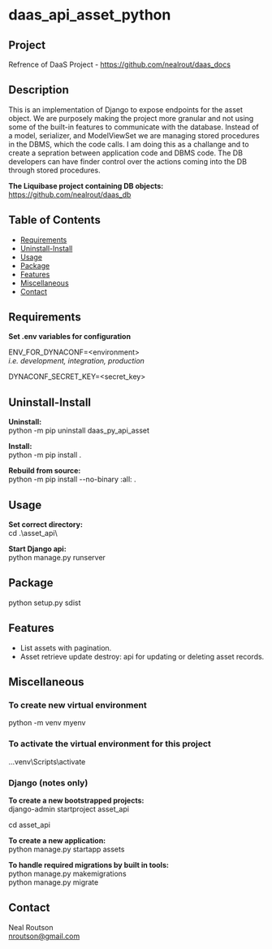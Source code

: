 # daas_api_asset_python
## Project

Refrence of DaaS Project - https://github.com/nealrout/daas_docs

## Description

This is an implementation of Django to expose endpoints for the asset object.  We are purposely making the project more granular and 
not using some of the built-in features to communicate with the database.  Instead of a model, serializer,  and ModelViewSet we
are managing stored procedures in the DBMS, which the code calls.  I am doing this as a challange and to create a sepration between
application code and DBMS code.  The DB developers can have finder control over the actions coming into the DB through stored procedures.

__The Liquibase project containing DB objects:__  
https://github.com/nealrout/daas_db


## Table of Contents

- [Requirements](#requirements)
- [Uninstall-Install](#uninstall-install)
- [Usage](#usage)
- [Package](#package)
- [Features](#features)
- [Miscellaneous](#miscellaneous)
- [Contact](#contact)

## Requirements
__Set .env variables for configuration__  

ENV_FOR_DYNACONF=\<environment\>  
_i.e. development, integration, production_  

DYNACONF_SECRET_KEY=\<secret_key\>

## Uninstall-Install
__Uninstall:__  
python -m pip uninstall daas_py_api_asset

__Install:__  
python -m pip install .

__Rebuild from source:__  
python -m pip install --no-binary :all: .

## Usage
__Set correct directory:__  
cd .\asset_api\  

__Start Django api:__  
python manage.py runserver

## Package
python setup.py sdist

## Features
- List assets with pagination.
- Asset retrieve update destroy: api for updating or deleting asset records.

## Miscellaneous

### To create new virtual environment  
python -m venv myenv

### To activate the virtual environment for this project
..\.venv\Scripts\activate

### Django (notes only)
__To create a new bootstrapped projects:__  
django-admin startproject asset_api

cd asset_api  

__To create a new application:__  
python manage.py startapp assets

__To handle required migrations by built in tools:__  
python manage.py makemigrations  
python manage.py migrate

## Contact
Neal Routson  
nroutson@gmail.com
